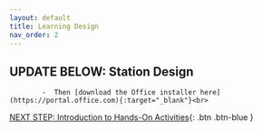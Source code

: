 ```yaml
---
layout: default
title: Learning Design
nav_order: 2
---
```

## UPDATE BELOW: Station Design

            -  Then [download the Office installer here](https://portal.office.com){:target="_blank"}<br>


[NEXT STEP: Introduction to Hands-On Activities](activities-intro.html){: .btn .btn-blue }

